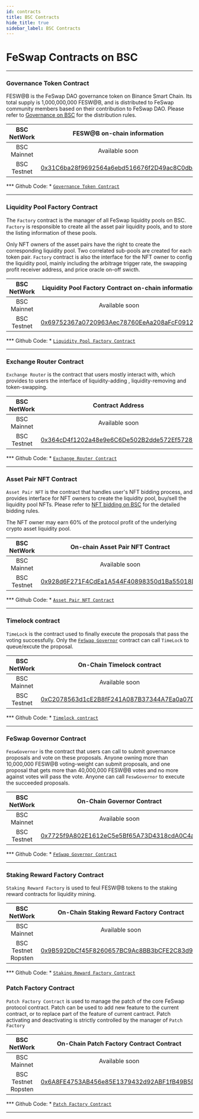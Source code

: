 ```yaml
---
id: contracts
title: BSC Contracts
hide_title: true
sidebar_label: BSC Contracts
---
```


<div  className="title">
  <h1> FeSwap Contracts on BSC </h1>
</div>

_______________________

### <span className="title"> Governance Token Contract </span>

FESW@B is the FeSwap DAO governance token on Binance Smart Chain. Its total supply is 1,000,000,000 FESW@B, and is distributed to FeSwap community members based on their contribution to FeSwap DAO. Please refer to [Governance on BSC](./governance) for the distribution rules.

| BSC NetWork | FESW@B on-chain information |
|:-----------:|:---------------------------:|
| BSC Mainnet |       Available soon             |
| BSC Testnet | [0x31C6ba28f9692564a6ebd516676f2D49ac8C0dba](https://testnet.bscscan.com/address/0x31C6ba28f9692564a6ebd516676f2D49ac8C0dba) |

*** Github Code: *  [`Governance Token Contract`](https://github.com/FeSwap/Governance/blob/main/contracts/Feswap.sol) 

_______________________

### <span className="title"> Liquidity Pool Factory Contract </span>

The `Factory` contract is the manager of all FeSwap liquidity pools on BSC. `Factory` is responsible to create all the asset pair liquidity pools, and to store the listing information of these pools. 

Only NFT owners of the asset pairs have the right to create the corresponding liquidity pool. Two correlated sub-pools are created for each token pair. `Factory` contract is also the interface for the NFT owner to config the liquidity pool, mainly including the arbitrage trigger rate, the swapping profit receiver address, and price oracle on-off swicth.

| BSC NetWork | Liquidity Pool Factory Contract on-chain information |
|:----------: | :-------------------------------------: |
| BSC Mainnet |          Available soon                 |
| BSC Testnet | [0x69752367a0720963Aec78760EeAa208aFcF09122](https://testnet.bscscan.com/address/0x69752367a0720963Aec78760EeAa208aFcF09122) |

*** Github Code: *  [`Liquidity Pool Factory Contract`](https://github.com/FeSwap/FeSwapCore/blob/master/contracts/FeSwapFactory.sol) 

_______________________

### <span className="title"> Exchange Router Contract </span>

`Exchange Router` is the contract that users mostly interact with, which provides to users the interface of liquidity-adding , liquidity-removing and token-swapping. 

| BSC NetWork | Contract Address |
|:------: | :--------------: |
| BSC Mainnet |   Available soon   |
| BSC Testnet | [0x364cD4f1202a48e9e6C6De502B2dde572Ef57281](https://testnet.bscscan.com/address/0x364cD4f1202a48e9e6C6De502B2dde572Ef57281) |

*** Github Code: *  [`Exchange Router Contract`](https://github.com/FeSwap/FeSwapCore/blob/master/contracts/FeSwapRouter.sol) 

_______________________


### <span className="title"> Asset Pair NFT Contract </span>

`Asset Pair NFT` is the contract that handles user's NFT bidding process, and provides interface for NFT owners to create the liquidity pool, buy/sell the liquidity pool NFTs. Please refer to [NFT bidding on BSC](./nft) for the detailed bidding rules.

The NFT owner may earn 60% of the protocol profit of the underlying crypto asset liquidity pool.

| BSC NetWork | On-chain Asset Pair NFT Contract  |
|:----------: | :-------------------------------: |
| BSC Mainnet |      Available soon             |
| BSC Testnet | [0x928d6F271F4CdEa1A544F40898350d1Ba55018D4](https://testnet.bscscan.com/address/0x928d6F271F4CdEa1A544F40898350d1Ba55018D4) |

*** Github Code: *  [`Asset Pair NFT Contract`](https://github.com/FeSwap/Governance/blob/main/contracts/FeswaNFT.sol)

_______________________


### <span className="title"> Timelock contract </span>

`TimeLock` is the contract used to finally execute the proposals that pass the voting successfully. Only the [`FeSwap Governor`](./contracts#feswap-governor-contract) contract can call `TimeLock` to queue/excute the proposal. 

| BSC NetWork | On-Chain Timelock contract |
| :---------: | :----------------: |
| BSC Mainnet |  Available soon       |
| BSC Testnet | [0xC2078563d1cE2B8fF241A087B37344A7Ea0a07Dd](https://testnet.bscscan.com/address/0xC2078563d1cE2B8fF241A087B37344A7Ea0a07Dd) 

*** Github Code: *  [`Timelock contract`](https://github.com/FeSwap/Governance/blob/main/contracts/Timelock.sol)

_______________________


### <span className="title"> FeSwap Governor Contract </span>

`FeswGovernor` is the contract that users can call to submit governance proposals and vote on these proposals. 
Anyone owning more than 10,000,000 FESW@B voting-weight can submit proposals, and one proposal that gets more than 40,000,000 FESW@B votes and no more against votes will pass the vote. Anyone can call `FeswGovernor` to execute the succeeded proposals.

| BSC NetWork | On-Chain Governor Contract |
| :---------: | :----------------: |
| BSC Mainnet |  Available soon    |
| BSC Testnet | [0x7725f9A802E1612eC5e5Bf65A73D4318cdA0C4a9](https://testnet.bscscan.com/address/0x7725f9A802E1612eC5e5Bf65A73D4318cdA0C4a9) |

*** Github Code: *  [`FeSwap Governor Contract`](https://github.com/FeSwap/Governance/blob/main/contracts/FeswSponsor.sol)

____________________


### <span className="title"> Staking Reward Factory Contract </span>

`Staking Reward Factory` is used to feul FESW@B tokens to the staking reward contracts for liquidity mining.

| BSC NetWork | On-Chain Staking Reward Factory Contract  |
|:----------: | :-----------------------------: |
| BSC Mainnet |  Available soon  |
| BSC Testnet Ropsten  | [0x9B592DbCf45F8260657BC9Ac8BB3bCFE2C83d99C](https://testnet.bscscan.com/address/0x9B592DbCf45F8260657BC9Ac8BB3bCFE2C83d99C) |

*** Github Code: *  [`Staking Reward Factory Contract`](https://github.com/FeSwap/Governance/blob/main/contracts/StakingTwinRewardsFactory.sol)


### <span className="title"> Patch Factory Contract </span>

`Patch Factory Contract` is used to manage the patch of the core FeSwap protocol contract. Patch can be used to add new feature to the current contract, or to replace part of the feature of current cantract. Patch activating and deactivating is strictly controlled by the manager of `Patch Factory`

| BSC NetWork | On-Chain Patch Factory Contract Contract  |
|:----------: | :-----------------------------: |
| BSC Mainnet |  Available soon  |
| BSC Testnet Ropsten  | [0x6A8FE4753AB456e85E1379432d92ABF1fB49B5Df](https://testnet.bscscan.com/address/0x6A8FE4753AB456e85E1379432d92ABF1fB49B5Df) |

*** Github Code: *  [`Patch Factory Contract`](https://github.com/FeSwap/Governance/blob/main/contracts/MetamorphicContractFactory.sol)

_______________________











